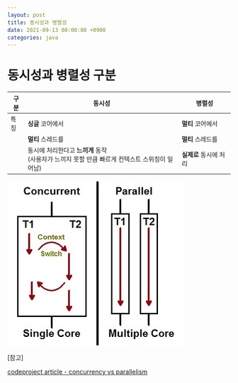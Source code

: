 ```yaml
---
layout: post
title: 동시성과 병렬성
date: 2021-09-13 00:00:00 +0900
categories: java
---
```


# 동시성과 병렬성 구분

| 구분 | 동시성                                                       | 병렬성                 |
| ---- | ------------------------------------------------------------ | ---------------------- |
| 특징 | **싱글** 코어에서                                            | **멀티** 코어에서      |
|      | **멀티** 스레드를                                            | **멀티** 스레드를      |
|      | 동시에 처리한다고 **느끼게** 동작<br />(사용자가 느끼지 못할 만큼 빠르게 컨텍스트 스위칭이 일어남) | **실제로** 동시에 처리 |

![alt text](/public/img/2021-09-13-concurrency-parellelism-1.png)


[참고]

[codeproject article - concurrency vs parallelism](https://www.codeproject.com/Articles/1267757/Concurrency-vs-Parallelism)